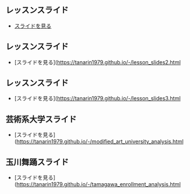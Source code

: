 ## レッスンスライド

- [スライドを見る](https://tanarin1979.github.io/-/lesson_slides.html)
## レッスンスライド

- [スライドを見る](https://tanarin1979.github.io/-/lesson_slides2.html
 ## レッスンスライド

- [スライドを見る](https://tanarin1979.github.io/-/lesson_slides3.html

 ## 芸術系大学スライド

- [スライドを見る](https://tanarin1979.github.io/-/modified_art_university_analysis.html
 ## 玉川舞踊スライド

- [スライドを見る](https://tanarin1979.github.io/-/tamagawa_enrollment_analysis.html
